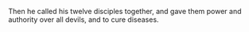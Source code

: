 Then he called his twelve disciples together, and gave them power and authority over all devils, and to cure diseases.

